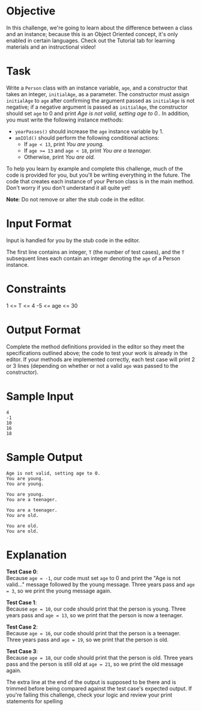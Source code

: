 # Objective
In this challenge, we're going to learn about the difference between a class and an instance; because this is an Object Oriented concept, it's only enabled in certain languages. Check out the Tutorial tab for learning materials and an instructional video!

# Task
Write a `Person` class with an instance variable, `age`, and a constructor that takes an integer, `initialAge`, as a parameter. The constructor must assign `initialAge` to `age` after confirming the argument passed as `initialAge` is not negative; if a negative argument is passed as `initialAge`, the constructor should set `age` to 0 and print *Age is not valid, setting age to 0.*. In addition, you must write the following instance methods:

- `yearPasses()` should increase the `age` instance variable by 1.
- `amIOld()` should perform the following conditional actions:
    - If `age < 13`, print *You are young.*
    - If `age >= 13` and `age < 18`, print *You are a teenager.*
    - Otherwise, print *You are old.*

To help you learn by example and complete this challenge, much of the code is provided for you, but you'll be writing everything in the future. The code that creates each instance of your Person class is in the main method. Don't worry if you don't understand it all quite yet!

**Note**: Do not remove or alter the stub code in the editor.

# Input Format

Input is handled for you by the stub code in the editor.

The first line contains an integer, `T` (the number of test cases), and the `T` subsequent lines each contain an integer denoting the `age` of a Person instance.

# Constraints

 1 <= T <= 4
 -5 <= age <= 30

# Output Format

Complete the method definitions provided in the editor so they meet the specifications outlined above; the code to test your work is already in the editor. If your methods are implemented correctly, each test case will print 2 or 3 lines (depending on whether or not a valid `age` was passed to the constructor).

# Sample Input

```
4
-1
10
16
18
```

# Sample Output

```
Age is not valid, setting age to 0.
You are young.
You are young.

You are young.
You are a teenager.

You are a teenager.
You are old.

You are old.
You are old.
```

# Explanation

**Test Case 0**:  
Because `age = -1`, our code must set `age` to 0 and print the "Age is not valid..." message followed by the young message. Three years pass and `age = 3`, so we print the young message again.

**Test Case 1**:  
Because `age = 10`, our code should print that the person is young. Three years pass and `age = 13`, so we print that the person is now a teenager.

**Test Case 2**:  
Because `age = 16`, our code should print that the person is a teenager. Three years pass and `age = 19`, so we print that the person is old.

**Test Case 3**:  
Because `age = 18`, our code should print that the person is old. Three years pass and the person is still old at `age = 21`, so we print the old message again.

The extra line at the end of the output is supposed to be there and is trimmed before being compared against the test case's expected output. If you're failing this challenge, check your logic and review your print statements for spelling